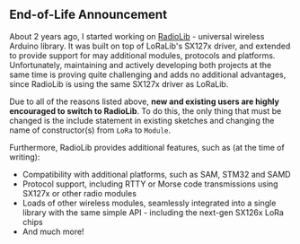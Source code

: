 ## End-of-Life Announcement
About 2 years ago, I started working on [RadioLib](https://github.com/jgromes/RadioLib) - universal wireless Arduino library. It was built on top of LoRaLib's SX127x driver, and extended to provide support for may additional modules, protocols and platforms. Unfortunately, maintaining and actively developing both projects at the same time is proving quite challenging and adds no additional advantages, since RadioLib is using the same SX127x driver as LoRaLib.

Due to all of the reasons listed above, **new and existing users are highly encouraged to switch to RadioLib**. To do this, the only thing that must be changed is the include statement in existing sketches and changing the name of constructor(s) from `LoRa` to `Module`.

Furthermore, RadioLib provides additional features, such as (at the time of writing):
* Compatibility with additional platforms, such as SAM, STM32 and SAMD
* Protocol support, including RTTY or Morse code transmissions using SX127x or other radio modules
* Loads of other wireless modules, seamlessly integrated into a single library with the same simple API - including the next-gen SX126x LoRa chips
* And much more!

